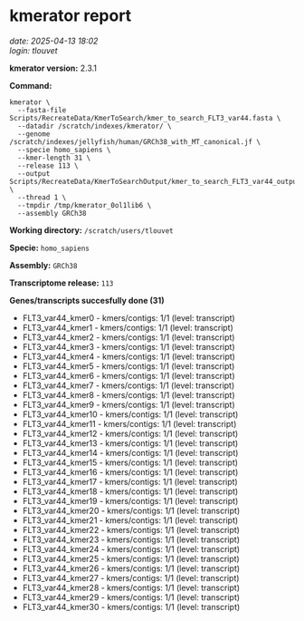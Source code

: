 # kmerator report
*date: 2025-04-13 18:02*  
*login: tlouvet*

**kmerator version:** 2.3.1

**Command:**

```
kmerator \
  --fasta-file Scripts/RecreateData/KmerToSearch/kmer_to_search_FLT3_var44.fasta \
  --datadir /scratch/indexes/kmerator/ \
  --genome /scratch/indexes/jellyfish/human/GRCh38_with_MT_canonical.jf \
  --specie homo_sapiens \
  --kmer-length 31 \
  --release 113 \
  --output Scripts/RecreateData/KmerToSearchOutput/kmer_to_search_FLT3_var44_output \
  --thread 1 \
  --tmpdir /tmp/kmerator_0ol1lib6 \
  --assembly GRCh38
```

**Working directory:** `/scratch/users/tlouvet`

**Specie:** `homo_sapiens`

**Assembly:** `GRCh38`

**Transcriptome release:** `113`

**Genes/transcripts succesfully done (31)**

- FLT3_var44_kmer0 - kmers/contigs: 1/1 (level: transcript)
- FLT3_var44_kmer1 - kmers/contigs: 1/1 (level: transcript)
- FLT3_var44_kmer2 - kmers/contigs: 1/1 (level: transcript)
- FLT3_var44_kmer3 - kmers/contigs: 1/1 (level: transcript)
- FLT3_var44_kmer4 - kmers/contigs: 1/1 (level: transcript)
- FLT3_var44_kmer5 - kmers/contigs: 1/1 (level: transcript)
- FLT3_var44_kmer6 - kmers/contigs: 1/1 (level: transcript)
- FLT3_var44_kmer7 - kmers/contigs: 1/1 (level: transcript)
- FLT3_var44_kmer8 - kmers/contigs: 1/1 (level: transcript)
- FLT3_var44_kmer9 - kmers/contigs: 1/1 (level: transcript)
- FLT3_var44_kmer10 - kmers/contigs: 1/1 (level: transcript)
- FLT3_var44_kmer11 - kmers/contigs: 1/1 (level: transcript)
- FLT3_var44_kmer12 - kmers/contigs: 1/1 (level: transcript)
- FLT3_var44_kmer13 - kmers/contigs: 1/1 (level: transcript)
- FLT3_var44_kmer14 - kmers/contigs: 1/1 (level: transcript)
- FLT3_var44_kmer15 - kmers/contigs: 1/1 (level: transcript)
- FLT3_var44_kmer16 - kmers/contigs: 1/1 (level: transcript)
- FLT3_var44_kmer17 - kmers/contigs: 1/1 (level: transcript)
- FLT3_var44_kmer18 - kmers/contigs: 1/1 (level: transcript)
- FLT3_var44_kmer19 - kmers/contigs: 1/1 (level: transcript)
- FLT3_var44_kmer20 - kmers/contigs: 1/1 (level: transcript)
- FLT3_var44_kmer21 - kmers/contigs: 1/1 (level: transcript)
- FLT3_var44_kmer22 - kmers/contigs: 1/1 (level: transcript)
- FLT3_var44_kmer23 - kmers/contigs: 1/1 (level: transcript)
- FLT3_var44_kmer24 - kmers/contigs: 1/1 (level: transcript)
- FLT3_var44_kmer25 - kmers/contigs: 1/1 (level: transcript)
- FLT3_var44_kmer26 - kmers/contigs: 1/1 (level: transcript)
- FLT3_var44_kmer27 - kmers/contigs: 1/1 (level: transcript)
- FLT3_var44_kmer28 - kmers/contigs: 1/1 (level: transcript)
- FLT3_var44_kmer29 - kmers/contigs: 1/1 (level: transcript)
- FLT3_var44_kmer30 - kmers/contigs: 1/1 (level: transcript)
